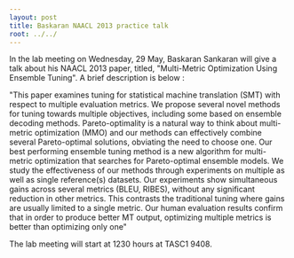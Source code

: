```yaml
---
layout: post
title: Baskaran NAACL 2013 practice talk
root: ../../
---
```


In the lab meeting on Wednesday, 29 May, Baskaran Sankaran will give a talk about his NAACL 2013 paper, titled, "Multi-Metric Optimization Using Ensemble Tuning". A brief description is below : 


"This paper examines tuning for statistical machine translation (SMT) with respect to multiple evaluation metrics. We propose several novel methods for tuning towards multiple objectives, including some based on ensemble decoding methods. Pareto-optimality is a natural way to think about multi-metric optimization (MMO) and our methods can effectively combine several Pareto-optimal solutions, obviating the need to choose one. Our best performing ensemble tuning method is a new algorithm for multi-metric optimization that searches for Pareto-optimal ensemble models. We study the effectiveness of our methods through experiments on multiple as well as single reference(s) datasets. Our experiments show simultaneous gains across several metrics (BLEU, RIBES), without any significant reduction in other metrics. This contrasts the traditional tuning where gains are usually limited to a single metric. Our human evaluation results confirm that in order to produce better MT output, optimizing multiple metrics is better than optimizing only one"

The lab meeting will start at 1230 hours at TASC1 9408. 
